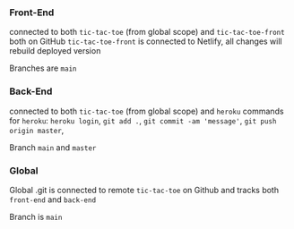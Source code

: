 ### Front-End

connected to both `tic-tac-toe` (from global scope) and `tic-tac-toe-front` both on GitHub
`tic-tac-toe-front` is connected to Netlify, all changes will rebuild deployed version

Branches are `main`

### Back-End

connected to both `tic-tac-toe` (from global scope) and `heroku`
commands for `heroku`: `heroku login`, `git add .`, `git commit -am 'message'`, `git push origin master`,

Branch `main` and `master`

### Global

Global .git is connected to remote `tic-tac-toe` on Github and tracks both `front-end` and `back-end`

Branch is `main`
